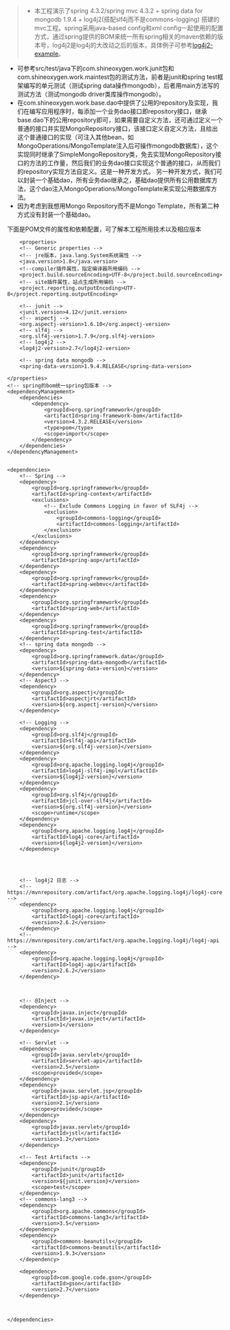  >- 本工程演示了spring 4.3.2/spring mvc 4.3.2 + spring data for mongodb 1.9.4 + log4j2(搭配slf4j而不是commons-logging) 搭建的mvc工程。spring采用java-based config和xml config一起使用的配置方式，通过spring提供的BOM来统一所有spring相关的maven依赖的版本号，log4j2是log4j的大改动之后的版本，具体例子可参考[log4j2-example](https://github.com/GrayOxygen/log4j2-example)。
- 可参考src/test/java下的com.shineoxygen.work.junit包和com.shineoxygen.work.maintest包的测试方法，前者是junit和spring test框架编写的单元测试（测试spring data操作mongodb），后者用main方法写的测试方法（测试mongodb driver类库操作mongodb）。
- 在com.shineoxygen.work.base.dao中提供了公用的repository及实现，我们在编写应用程序时，每添加一个业务dao接口即repository接口，继承base.dao下的公用repository即可，如果需要自定义方法，还可通过定义一个普通的接口并实现MongoRepository接口，该接口定义自定义方法，且给出这个普通接口的实现（可注入其他bean，如MongoOperations/MongoTemplate注入后可操作mongodb数据库），这个实现同时继承了SimpleMongoRepository类，免去实现MongoRepository接口的方法的工作量，然后我们的业务dao接口实现这个普通的接口，从而我们的repository实现方法自定义。这是一种开发方式。
另一种开发方式，我们可以封装一个基础dao，所有业务dao继承之，基础dao提供所有公用数据库方法，这个dao注入MongoOperations/MongoTemplate来实现公用数据库方法。
-  因为考虑到我想用Mongo Repository而不是Mongo Template，所有第二种方式没有封装一个基础dao。

下面是POM文件的属性和依赖配置，可了解本工程所用技术以及相应版本

    	<properties>
		<!-- Generic properties -->
		<!-- jre版本，java.lang.System系统属性 -->
		<java.version>1.8</java.version>
		<!--compiler插件属性，指定编译器所用编码 -->
		<project.build.sourceEncoding>UTF-8</project.build.sourceEncoding>
		<!-- site插件属性，站点生成所用编码 -->
		<project.reporting.outputEncoding>UTF-8</project.reporting.outputEncoding>

		<!-- junit -->
		<junit.version>4.12</junit.version>
		<!-- aspectj -->
		<org.aspectj-version>1.6.10</org.aspectj-version>
		<!-- slf4j -->
		<org.slf4j-version>1.7.9</org.slf4j-version>
		<!-- log4j2 -->
		<log4j2-version>2.7</log4j2-version>

		<!-- spring data mongodb -->
		<spring-data-version>1.9.4.RELEASE</spring-data-version>

	</properties>
	<!-- spring的bom统一spring包版本 -->
	<dependencyManagement>
		<dependencies>
			<dependency>
				<groupId>org.springframework</groupId>
				<artifactId>spring-framework-bom</artifactId>
				<version>4.3.2.RELEASE</version>
				<type>pom</type>
				<scope>import</scope>
			</dependency>
		</dependencies>
	</dependencyManagement>


	<dependencies>
		<!-- Spring -->
		<dependency>
			<groupId>org.springframework</groupId>
			<artifactId>spring-context</artifactId>
			<exclusions>
				<!-- Exclude Commons Logging in favor of SLF4j -->
				<exclusion>
					<groupId>commons-logging</groupId>
					<artifactId>commons-logging</artifactId>
				</exclusion>
			</exclusions>
		</dependency>
		<dependency>
			<groupId>org.springframework</groupId>
			<artifactId>spring-aop</artifactId>
		</dependency>
		<dependency>
			<groupId>org.springframework</groupId>
			<artifactId>spring-webmvc</artifactId>
		</dependency>
		<dependency>
			<groupId>org.springframework</groupId>
			<artifactId>spring-web</artifactId>
		</dependency>
		<dependency>
			<groupId>org.springframework</groupId>
			<artifactId>spring-test</artifactId>
		</dependency>
		<!-- spring data mongodb -->
		<dependency>
			<groupId>org.springframework.data</groupId>
			<artifactId>spring-data-mongodb</artifactId>
			<version>${spring-data-version}</version>
		</dependency>
		<!-- AspectJ -->
		<dependency>
			<groupId>org.aspectj</groupId>
			<artifactId>aspectjrt</artifactId>
			<version>${org.aspectj-version}</version>
		</dependency>

		<!-- Logging -->
		<dependency>
			<groupId>org.slf4j</groupId>
			<artifactId>slf4j-api</artifactId>
			<version>${org.slf4j-version}</version>
		</dependency>
		<dependency>
			<groupId>org.apache.logging.log4j</groupId>
			<artifactId>log4j-slf4j-impl</artifactId>
			<version>${log4j2-version}</version>
		</dependency>
		<dependency>
			<groupId>org.slf4j</groupId>
			<artifactId>jcl-over-slf4j</artifactId>
			<version>${org.slf4j-version}</version>
			<scope>runtime</scope>
		</dependency>
		<dependency>
			<groupId>org.apache.logging.log4j</groupId>
			<artifactId>log4j-core</artifactId>
			<version>${log4j2-version}</version>
		</dependency>




		<!-- log4j2 日志 -->
		<!-- https://mvnrepository.com/artifact/org.apache.logging.log4j/log4j-core -->
		<dependency>
			<groupId>org.apache.logging.log4j</groupId>
			<artifactId>log4j-core</artifactId>
			<version>2.6.2</version>
		</dependency>
		<!-- https://mvnrepository.com/artifact/org.apache.logging.log4j/log4j-api -->
		<dependency>
			<groupId>org.apache.logging.log4j</groupId>
			<artifactId>log4j-api</artifactId>
			<version>2.6.2</version>
		</dependency>



		<!-- @Inject -->
		<dependency>
			<groupId>javax.inject</groupId>
			<artifactId>javax.inject</artifactId>
			<version>1</version>
		</dependency>

		<!-- Servlet -->
		<dependency>
			<groupId>javax.servlet</groupId>
			<artifactId>servlet-api</artifactId>
			<version>2.5</version>
			<scope>provided</scope>
		</dependency>
		<dependency>
			<groupId>javax.servlet.jsp</groupId>
			<artifactId>jsp-api</artifactId>
			<version>2.1</version>
			<scope>provided</scope>
		</dependency>
		<dependency>
			<groupId>javax.servlet</groupId>
			<artifactId>jstl</artifactId>
			<version>1.2</version>
		</dependency>

		<!-- Test Artifacts -->
		<dependency>
			<groupId>junit</groupId>
			<artifactId>junit</artifactId>
			<version>${junit.version}</version>
			<scope>test</scope>
		</dependency>
		<!-- commons-lang3 -->
		<dependency>
			<groupId>org.apache.commons</groupId>
			<artifactId>commons-lang3</artifactId>
			<version>3.5</version>
		</dependency>
		<dependency>
			<groupId>commons-beanutils</groupId>
			<artifactId>commons-beanutils</artifactId>
			<version>1.9.3</version>
		</dependency>

		<dependency>
			<groupId>com.google.code.gson</groupId>
			<artifactId>gson</artifactId>
			<version>2.7</version>
		</dependency>



	</dependencies>
